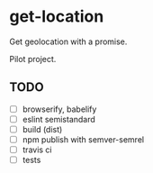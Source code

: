 # get-location

Get geolocation with a promise.

Pilot project.

## TODO

- [ ] browserify, babelify
- [ ] eslint semistandard
- [ ] build (dist)
- [ ] npm publish with semver-semrel
- [ ] travis ci
- [ ] tests
